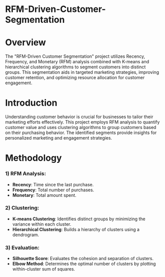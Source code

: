 # RFM-Driven-Customer-Segmentation

<h1>Overview</h1>

The "RFM-Driven Customer Segmentation" project utilizes Recency, Frequency, and Monetary (RFM) analysis combined with K-means and hierarchical clustering algorithms to segment customers into distinct groups. This segmentation aids in targeted marketing strategies, improving customer retention, and optimizing resource allocation for customer engagement.

<h1>Introduction</h1>

Understanding customer behavior is crucial for businesses to tailor their marketing efforts effectively. This project employs RFM analysis to quantify customer value and uses clustering algorithms to group customers based on their purchasing behavior. The identified segments provide insights for personalized marketing and engagement strategies.

<h1>Methodology</h1>

<h3>1) RFM Analysis:</h3>

* **Recency**: Time since the last purchase.
* **Frequency**: Total number of purchases.
* **Monetary**: Total amount spent.
  
<h3>2) Clustering:</h3>

* **K-means Clustering**: Identifies distinct groups by minimizing the variance within each cluster.
* **Hierarchical Clustering**: Builds a hierarchy of clusters using a dendrogram.
  
<h3>3) Evaluation:</h3>

* **Silhouette Score**: Evaluates the cohesion and separation of clusters.
* **Elbow Method**: Determines the optimal number of clusters by plotting within-cluster sum of squares.
